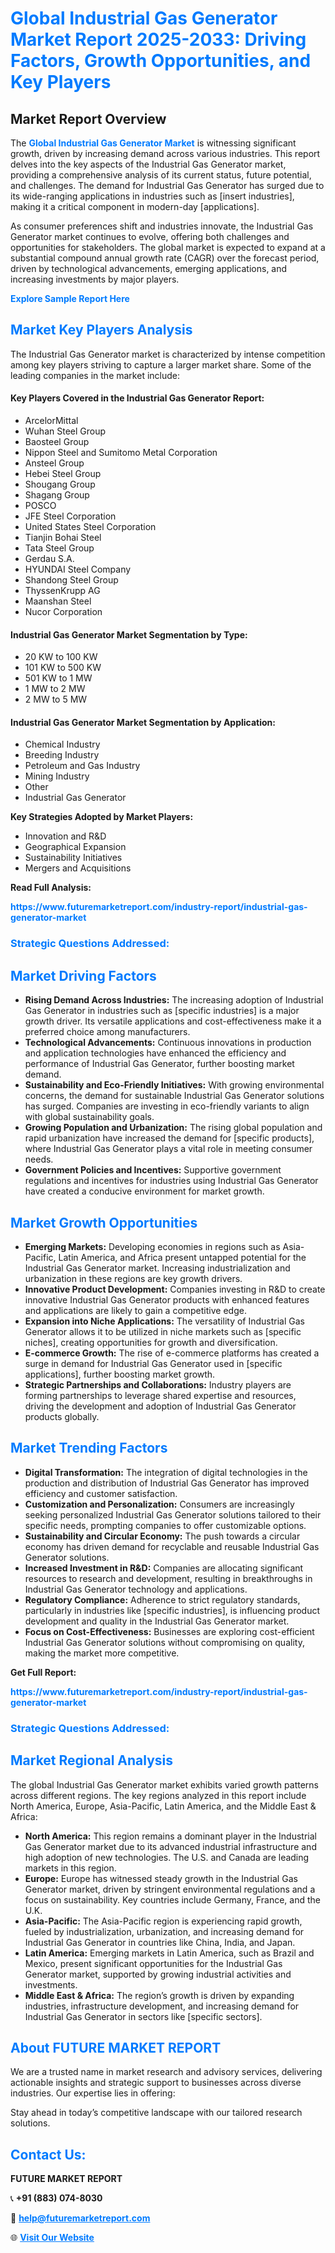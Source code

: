 <h1 style="color: #007BFF;">Global Industrial Gas Generator Market Report 2025-2033: Driving Factors, Growth Opportunities, and Key Players</h1>

<section id="overview">
<h2>Market Report Overview</h2>
<p>The <a href="https://www.futuremarketreport.com/industry-report/industrial-gas-generator-market" style="color: #007BFF; text-decoration: none;"><strong>Global Industrial Gas Generator Market</strong></a> is witnessing significant growth, driven by increasing demand across various industries. This report delves into the key aspects of the Industrial Gas Generator market, providing a comprehensive analysis of its current status, future potential, and challenges. The demand for Industrial Gas Generator has surged due to its wide-ranging applications in industries such as [insert industries], making it a critical component in modern-day [applications].</p>
<p>As consumer preferences shift and industries innovate, the Industrial Gas Generator market continues to evolve, offering both challenges and opportunities for stakeholders. The global market is expected to expand at a substantial compound annual growth rate (CAGR) over the forecast period, driven by technological advancements, emerging applications, and increasing investments by major players.</p>
</section>

<section id="overview">
<p><a href="https://www.futuremarketreport.com/request-sample/reportId=127848" style="color: #007BFF; text-decoration: none;"><strong>Explore Sample Report Here</strong></a></p>
</section>

<section id="key-players">
<h2 style="color: #007BFF;">Market Key Players Analysis</h2>
<p>The Industrial Gas Generator market is characterized by intense competition among key players striving to capture a larger market share. Some of the leading companies in the market include:</p>
<h4>Key Players Covered in the Industrial Gas Generator Report:</h4>
<ul><li>ArcelorMittal</li><li>Wuhan Steel Group</li><li>Baosteel Group</li><li>Nippon Steel and Sumitomo Metal Corporation</li><li>Ansteel Group</li><li>Hebei Steel Group</li><li>Shougang Group</li><li>Shagang Group</li><li>POSCO</li><li>JFE Steel Corporation</li><li>United States Steel Corporation</li><li>Tianjin Bohai Steel</li><li>Tata Steel Group</li><li>Gerdau S.A.</li><li>HYUNDAI Steel Company</li><li>Shandong Steel Group</li><li>ThyssenKrupp AG</li><li>Maanshan Steel</li><li>Nucor Corporation</li></ul>
<h4>Industrial Gas Generator Market Segmentation by Type:</h4>
<ul><li>20 KW to 100 KW</li><li>101 KW to 500 KW</li><li>501 KW to 1 MW</li><li>1 MW to 2 MW</li><li>2 MW to 5 MW</li></ul>

<h4>Industrial Gas Generator Market Segmentation by Application:</h4>
<ul><li>Chemical Industry</li><li>Breeding Industry</li><li>Petroleum and Gas Industry</li><li>Mining Industry</li><li>Other</li><li>Industrial Gas Generator</li></ul>
<p><strong>Key Strategies Adopted by Market Players:</strong></p>
<ul>
<li>Innovation and R&D</li>
<li>Geographical Expansion</li>
<li>Sustainability Initiatives</li>
<li>Mergers and Acquisitions</li>
</ul>
</section>

<section>
<p><strong>Read Full Analysis: </strong></p><a href="https://www.futuremarketreport.com/industry-report/industrial-gas-generator-market" style="color: #007BFF; text-decoration: none;"><strong>https://www.futuremarketreport.com/industry-report/industrial-gas-generator-market</strong></a>
<h3 style="color: #007BFF;">Strategic Questions Addressed:</h3>
</section>

<section id="driving-factors">
<h2 style="color: #007BFF;">Market Driving Factors</h2>
<ul>
<li><strong>Rising Demand Across Industries:</strong> The increasing adoption of Industrial Gas Generator in industries such as [specific industries] is a major growth driver. Its versatile applications and cost-effectiveness make it a preferred choice among manufacturers.</li>
<li><strong>Technological Advancements:</strong> Continuous innovations in production and application technologies have enhanced the efficiency and performance of Industrial Gas Generator, further boosting market demand.</li>
<li><strong>Sustainability and Eco-Friendly Initiatives:</strong> With growing environmental concerns, the demand for sustainable Industrial Gas Generator solutions has surged. Companies are investing in eco-friendly variants to align with global sustainability goals.</li>
<li><strong>Growing Population and Urbanization:</strong> The rising global population and rapid urbanization have increased the demand for [specific products], where Industrial Gas Generator plays a vital role in meeting consumer needs.</li>
<li><strong>Government Policies and Incentives:</strong> Supportive government regulations and incentives for industries using Industrial Gas Generator have created a conducive environment for market growth.</li>
</ul>
</section>

<section id="growth-opportunities">
<h2 style="color: #007BFF;">Market Growth Opportunities</h2>
<ul>
<li><strong>Emerging Markets:</strong> Developing economies in regions such as Asia-Pacific, Latin America, and Africa present untapped potential for the Industrial Gas Generator market. Increasing industrialization and urbanization in these regions are key growth drivers.</li>
<li><strong>Innovative Product Development:</strong> Companies investing in R&D to create innovative Industrial Gas Generator products with enhanced features and applications are likely to gain a competitive edge.</li>
<li><strong>Expansion into Niche Applications:</strong> The versatility of Industrial Gas Generator allows it to be utilized in niche markets such as [specific niches], creating opportunities for growth and diversification.</li>
<li><strong>E-commerce Growth:</strong> The rise of e-commerce platforms has created a surge in demand for Industrial Gas Generator used in [specific applications], further boosting market growth.</li>
<li><strong>Strategic Partnerships and Collaborations:</strong> Industry players are forming partnerships to leverage shared expertise and resources, driving the development and adoption of Industrial Gas Generator products globally.</li>
</ul>
</section>

<section id="trending-factors">
<h2 style="color: #007BFF;">Market Trending Factors</h2>
<ul>
<li><strong>Digital Transformation:</strong> The integration of digital technologies in the production and distribution of Industrial Gas Generator has improved efficiency and customer satisfaction.</li>
<li><strong>Customization and Personalization:</strong> Consumers are increasingly seeking personalized Industrial Gas Generator solutions tailored to their specific needs, prompting companies to offer customizable options.</li>
<li><strong>Sustainability and Circular Economy:</strong> The push towards a circular economy has driven demand for recyclable and reusable Industrial Gas Generator solutions.</li>
<li><strong>Increased Investment in R&D:</strong> Companies are allocating significant resources to research and development, resulting in breakthroughs in Industrial Gas Generator technology and applications.</li>
<li><strong>Regulatory Compliance:</strong> Adherence to strict regulatory standards, particularly in industries like [specific industries], is influencing product development and quality in the Industrial Gas Generator market.</li>
<li><strong>Focus on Cost-Effectiveness:</strong> Businesses are exploring cost-efficient Industrial Gas Generator solutions without compromising on quality, making the market more competitive.</li>
</ul>
</section>

<section>
<p><strong>Get Full Report: </strong></p><a href="https://www.futuremarketreport.com/industry-report/industrial-gas-generator-market" style="color: #007BFF; text-decoration: none;"><strong>https://www.futuremarketreport.com/industry-report/industrial-gas-generator-market</strong></a>
<h3 style="color: #007BFF;">Strategic Questions Addressed:</h3>
</section>


<section id="regional-analysis">
<h2 style="color: #007BFF;">Market Regional Analysis</h2>
<p>The global Industrial Gas Generator market exhibits varied growth patterns across different regions. The key regions analyzed in this report include North America, Europe, Asia-Pacific, Latin America, and the Middle East & Africa:</p>
<ul>
<li><strong>North America:</strong> This region remains a dominant player in the Industrial Gas Generator market due to its advanced industrial infrastructure and high adoption of new technologies. The U.S. and Canada are leading markets in this region.</li>
<li><strong>Europe:</strong> Europe has witnessed steady growth in the Industrial Gas Generator market, driven by stringent environmental regulations and a focus on sustainability. Key countries include Germany, France, and the U.K.</li>
<li><strong>Asia-Pacific:</strong> The Asia-Pacific region is experiencing rapid growth, fueled by industrialization, urbanization, and increasing demand for Industrial Gas Generator in countries like China, India, and Japan.</li>
<li><strong>Latin America:</strong> Emerging markets in Latin America, such as Brazil and Mexico, present significant opportunities for the Industrial Gas Generator market, supported by growing industrial activities and investments.</li>
<li><strong>Middle East & Africa:</strong> The region’s growth is driven by expanding industries, infrastructure development, and increasing demand for Industrial Gas Generator in sectors like [specific sectors].</li>
</ul>
</section>

<footer>
<h2 style="color: #007BFF;">About FUTURE MARKET REPORT</h2>
<p>We are a trusted name in market research and advisory services, delivering actionable insights and strategic support to businesses across diverse industries. Our expertise lies in offering:</p>

<p>Stay ahead in today’s competitive landscape with our tailored research solutions.</p>

<h2 style="color: #007BFF;">Contact Us:</h2>
<p><strong>FUTURE MARKET REPORT</strong></p>
<p>📞 <strong>+91 (883) 074-8030</strong></p>
<p>📧 <strong><a href="mailto:help@futuremarketreport.com" style="color: #007BFF;">help@futuremarketreport.com</a></strong></p>
<p>🌐 <strong><a href="https://www.futuremarketreport.com/" style="color: #007BFF;">Visit Our Website</a></strong></p>
</footer>